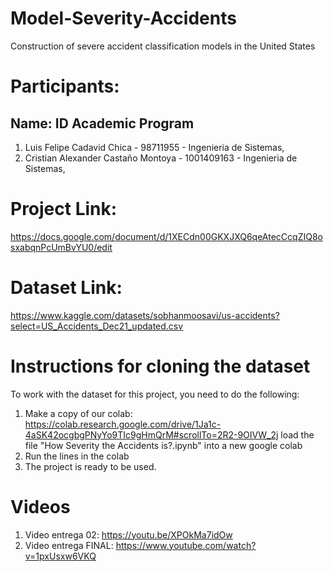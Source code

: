 # Model-Severity-Accidents
Construction of severe accident classification models in the United States 

# Participants:

## Name:                               ID            Academic Program

1. Luis Felipe Cadavid Chica      -     98711955   -   Ingenieria de Sistemas,
2. Cristian Alexander Castaño Montoya - 1001409163  -  Ingenieria de Sistemas,

# Project Link:
https://docs.google.com/document/d/1XECdn00GKXJXQ6qeAtecCcqZIQ8osxabqnPcUmBvYU0/edit

# Dataset Link:
https://www.kaggle.com/datasets/sobhanmoosavi/us-accidents?select=US_Accidents_Dec21_updated.csv

# Instructions for cloning the dataset

To work with the dataset for this project, you need to do the following:

1. Make a copy of our colab: https://colab.research.google.com/drive/1Ja1c-4aSK42ocgbgPNyYo9TIc9gHmQrM#scrollTo=2R2-9OIVW_2j load the file "How Severity the Accidents is?.ipynb" into a new google colab
2. Run the lines in the colab
3. The project is ready to be used.

# Videos
1. Video entrega 02: https://youtu.be/XPOkMa7idOw
2. Video entrega FINAL: https://www.youtube.com/watch?v=1pxUsxw6VKQ

